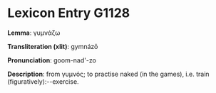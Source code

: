 # Lexicon Entry G1128

**Lemma**: γυμνάζω

**Transliteration (xlit)**: gymnázō

**Pronunciation**: goom-nad'-zo

**Description**:
from γυμνός; to practise naked (in the games), i.e. train (figuratively):--exercise.
